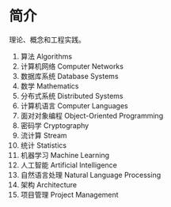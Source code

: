 # 简介

理论、概念和工程实践。

1. 算法 Algorithms
1. 计算机网络 Computer Networks
1. 数据库系统 Database Systems
1. 数学 Mathematics
1. 分布式系统 Distributed Systems
1. 计算机语言 Computer Languages
1. 面对对象编程 Object-Oriented Programming
1. 密码学 Cryptography
1. 流计算 Stream
1. 统计 Statistics
1. 机器学习 Machine Learning
1. 人工智能 Artificial Intelligence
1. 自然语言处理 Natural Language Processing
1. 架构 Architecture
1. 项目管理 Project Management